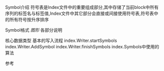 Symbol介绍
符号表是Index文件中的重要组成部分,其中存储了当前block中所有序列的标签名与标签值,Index文件中其它部分会直接或间接使用符号表,符号表中的所有符号按升序排序

Symbol格式
*图形*
各部分说明

核心数据类型
基本的写入流程
index.Writer.startSymbols
index.Writer.AddSymbol
index.Writer.finishSymbols
index.Symbols中使用的算法

参考
